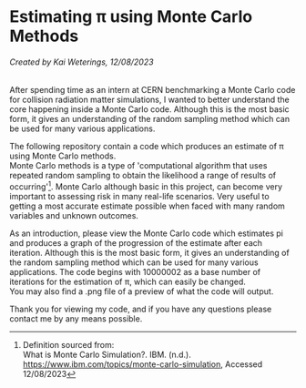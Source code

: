 # Estimating π using Monte Carlo Methods
###### Created by Kai Weterings, 12/08/2023

After spending time as an intern at CERN benchmarking a Monte Carlo code for collision radiation matter simulations,
I wanted to better understand the core happening inside a Monte Carlo code. Although this is the most basic form, it
gives an understanding of the random sampling method which can be used for many various applications.

The following repository contain a code which produces an estimate of π using Monte Carlo methods.  
Monte Carlo methods is a type of 'computational algorithm that uses repeated random sampling to obtain the likelihood 
a range of results of occurring'[^1]. Monte Carlo although basic in this project, can become very important to assessing
risk in many real-life scenarios. Very useful to getting a most accurate estimate possible when faced with
many random variables and unknown outcomes. 

As an introduction, please view the Monte Carlo code which estimates pi and produces a graph of the progression of the 
estimate after each iteration. Although this is the most basic form, it
gives an understanding of the random sampling method which can be used for many various applications. The code begins with 10000002 as a base number of iterations for the estimation of π, 
which can easily be changed.  
You may also find a .png file of a preview of what the code will output.

Thank you for viewing my code, and if you have any questions please contact me by any means possible. 


[^1]: Definition sourced from:  
What is Monte Carlo Simulation?. IBM. (n.d.). https://www.ibm.com/topics/monte-carlo-simulation, Accessed 12/08/2023 